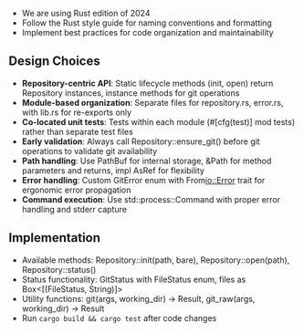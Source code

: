 - We are using Rust edition of 2024
- Follow the Rust style guide for naming conventions and formatting
- Implement best practices for code organization and maintainability

## Design Choices
- **Repository-centric API**: Static lifecycle methods (init, open) return Repository instances, instance methods for git operations
- **Module-based organization**: Separate files for repository.rs, error.rs, with lib.rs for re-exports only
- **Co-located unit tests**: Tests within each module (#[cfg(test)] mod tests) rather than separate test files
- **Early validation**: Always call Repository::ensure_git() before git operations to validate git availability
- **Path handling**: Use PathBuf for internal storage, &Path for method parameters and returns, impl AsRef<Path> for flexibility
- **Error handling**: Custom GitError enum with From<io::Error> trait for ergonomic error propagation
- **Command execution**: Use std::process::Command with proper error handling and stderr capture

## Implementation
- Available methods: Repository::init(path, bare), Repository::open(path), Repository::status()
- Status functionality: GitStatus with FileStatus enum, files as Box<[(FileStatus, String)]>
- Utility functions: git(args, working_dir) -> Result<String>, git_raw(args, working_dir) -> Result<Output>
- Run `cargo build && cargo test` after code changes
